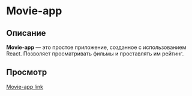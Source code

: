# Movie-app

## Описание

**Movie-app** — это простое приложение, созданное с использованием React. Позволяет просматривать фильмы и проставлять им рейтинг.

## Просмотр

[Movie-app link](https://oxy-movie-search-app.netlify.app/)

